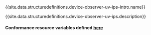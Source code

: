 {{site.data.structuredefinitions.device-observer-uv-ips-intro.name}}

{{site.data.structuredefinitions.device-observer-uv-ips.description}}

#### Conformance resource variables defined [here](http://wiki.hl7.org/index.php?title=IG_Publisher_Documentation#Jekyll)
